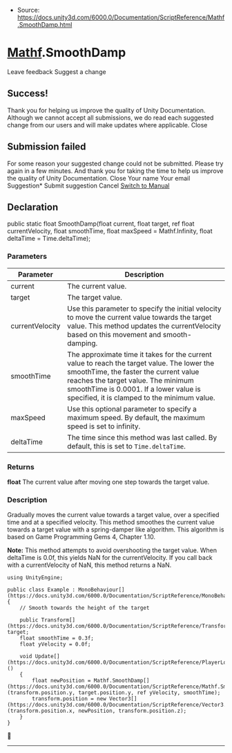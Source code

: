 * Source: https://docs.unity3d.com/6000.0/Documentation/ScriptReference/Mathf.SmoothDamp.html

#  [Mathf](https://docs.unity3d.com/6000.0/Documentation/ScriptReference/Mathf.html).SmoothDamp
Leave feedback
Suggest a change
## Success!
Thank you for helping us improve the quality of Unity Documentation. Although we cannot accept all submissions, we do read each suggested change from our users and will make updates where applicable.
Close
## Submission failed
For some reason your suggested change could not be submitted. Please <a>try again</a> in a few minutes. And thank you for taking the time to help us improve the quality of Unity Documentation.
Close
Your name Your email Suggestion* Submit suggestion
Cancel
[Switch to Manual](https://docs.unity3d.com/6000.0/Documentation/Manual/class-Mathf.html "Go to Mathf Component in the Manual")
## Declaration
public static float SmoothDamp(float current, float target, ref float currentVelocity, float smoothTime, float maxSpeed = Mathf.Infinity, float deltaTime = Time.deltaTime); 
### Parameters
Parameter | Description  
---|---  
current | The current value.  
target | The target value.  
currentVelocity | Use this parameter to specify the initial velocity to move the current value towards the target value. This method updates the currentVelocity based on this movement and smooth-damping.  
smoothTime | The approximate time it takes for the current value to reach the target value. The lower the smoothTime, the faster the current value reaches the target value. The minimum smoothTime is 0.0001. If a lower value is specified, it is clamped to the minimum value.  
maxSpeed | Use this optional parameter to specify a maximum speed. By default, the maximum speed is set to infinity.  
deltaTime | The time since this method was last called. By default, this is set to `Time.deltaTime`.  
### Returns
**float** The current value after moving one step towards the target value. 
### Description
Gradually moves the current value towards a target value, over a specified time and at a specified velocity.
This method smoothes the current value towards a target value with a spring-damper like algorithm. This algorithm is based on Game Programming Gems 4, Chapter 1.10.  
  
**Note:** This method attempts to avoid overshooting the target value. When deltaTime is 0.0f, this yields NaN for the currentVelocity. If you call back with a currentVelocity of NaN, this method returns a NaN.
```
using UnityEngine;  
  
public class Example : MonoBehaviour[](https://docs.unity3d.com/6000.0/Documentation/ScriptReference/MonoBehaviour.html)
{
    // Smooth towards the height of the target  
  
    public Transform[](https://docs.unity3d.com/6000.0/Documentation/ScriptReference/Transform.html) target;
    float smoothTime = 0.3f;
    float yVelocity = 0.0f;  
  
    void Update[](https://docs.unity3d.com/6000.0/Documentation/ScriptReference/PlayerLoop.Update.html)()
    {
        float newPosition = Mathf.SmoothDamp[](https://docs.unity3d.com/6000.0/Documentation/ScriptReference/Mathf.SmoothDamp.html)(transform.position.y, target.position.y, ref yVelocity, smoothTime);
        transform.position = new Vector3[](https://docs.unity3d.com/6000.0/Documentation/ScriptReference/Vector3.html)(transform.position.x, newPosition, transform.position.z);
    }
}

```

* * *
